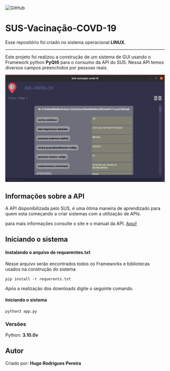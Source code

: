 ![GitHub](https://img.shields.io/github/license/HugoRodrigues01/sus-vacinacao-covid-19?style=for-the-badge)
# SUS-Vacinação-COVD-19

Esse repositório foi criado no sistema operacional **LINUX**.

---
Este projeto foi realizou a construção de um sistema de GUI usando o Framework python __PyQt6__ para o consumo da API do SUS. Nessa API temos diversos campos preenchidos por pessoas reais.

![Imagem do sistema](img/img001.png)

## Informações sobre a API
A API disponibilizada pelo SUS, é uma ótima maneira de aprendizado para quem esta começando a criar sistemas com a utilização de APIs.

para mais informações consulte o site e o manual da API.
[Aqui!](https://dados.gov.br/dataset/covid-19-vacinacao "API SUS")

## Iniciando o sistema

#### Instalando o arquivo de requerentes.txt
Nesse arquivo serão encontrados todos os Frameworks e bibliotecas usados na construção do sistema

	pip install -r requerents.txt
Após a realização dos downloads digite o seguinte comando.

#### Iniciando o sistema

	python3 app.py

### Versões
Python: **3.10.0v**

## Autor
Criado por: __Hugo Rodrigues Pereira__